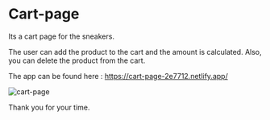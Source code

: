 # Cart-page

Its a cart page for the sneakers. 


The user can add the product to the cart and the amount is calculated. Also, you can delete the product from the cart. 


The app can be found here : https://cart-page-2e7712.netlify.app/


![cart-page](https://user-images.githubusercontent.com/51265433/159100657-6e631fa9-83c0-49cc-a3b7-f3c36ff12235.png)


Thank you for your time. 
